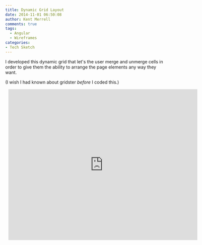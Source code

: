 ```yaml
---
title: Dynamic Grid Layout
date: 2014-11-01 06:50:08
author: Kent Merrell
comments: true
tags: 
  - Angular
  - Wireframes
categories: 
- Tech Sketch
---
```


I developed this dynamic grid that let's the user merge and unmerge cells in order to give them the ability to arrange the page elements any way they want.
 
(I wish I had known about gridster <em>before</em> I coded this.)
<!-- More -->
 
 
<div style="width: 600px; height: 480px; margin: 10px; position: relative;"><iframe allowfullscreen frameborder="0" style="width:600px; height:480px" src="https://www.lucidchart.com/documents/embeddedchart/27f6c92d-488e-416b-8f2c-69a693d81fbb" id="52C4_HZpGh70"></iframe></div>


